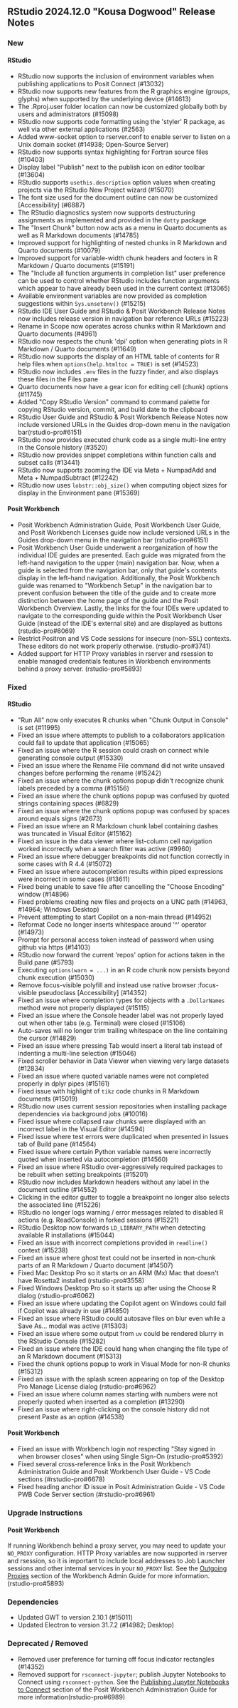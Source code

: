 ## RStudio 2024.12.0 "Kousa Dogwood" Release Notes

### New
#### RStudio
- RStudio now supports the inclusion of environment variables when publishing applications to Posit Connect (#13032)
- RStudio now supports new features from the R graphics engine (groups, glyphs) when supported by the underlying device (#14613)
- The .Rproj.user folder location can now be customized globally both by users and administrators (#15098)
- RStudio now supports code formatting using the 'styler' R package, as well via other external applications (#2563)
- Added www-socket option to rserver.conf to enable server to listen on a Unix domain socket (#14938; Open-Source Server)
- RStudio now supports syntax highlighting for Fortran source files (#10403)
- Display label "Publish" next to the publish icon on editor toolbar (#13604)
- RStudio supports `usethis.description` option values when creating projects via the RStudio New Project wizard (#15070)
- The font size used for the document outline can now be customized [Accessibility] (#6887)
- The RStudio diagnostics system now supports destructuring assignments as implemented and provided in the `dotty` package
- The "Insert Chunk" button now acts as a menu in Quarto documents as well as R Markdown documents (#14785)
- Improved support for highlighting of nested chunks in R Markdown and Quarto documents (#10079)
- Improved support for variable-width chunk headers and footers in R Markdown / Quarto documents (#15191)
- The "Include all function arguments in completion list" user preference can be used to control whether RStudio includes function arguments which appear to have already been used in the current context (#13065)
- Available environment variables are now provided as completion suggestions within `Sys.unsetenv()` (#15215)
- RStudio IDE User Guide and RStudio & Posit Workbench Release Notes now includes release version in navigation bar reference URLs (#15223)
- Rename in Scope now operates across chunks within R Markdown and Quarto documents (#4961)
- RStudio now respects the chunk 'dpi' option when generating plots in R Markdown / Quarto documents (#11649)
- RStudio now supports the display of an HTML table of contents for R help files when `options(help.htmltoc = TRUE)` is set (#14523)
- RStudio now includes `.env` files in the fuzzy finder, and also displays these files in the Files pane
- Quarto documents now have a gear icon for editing cell (chunk) options (#11745)
- Added "Copy RStudio Version" command to command palette for copying RStudio version, commit, and build date to the clipboard
- RStudio User Guide and RStudio & Posit Workbench Release Notes now include versioned URLs in the Guides drop-down menu in the navigation bar(rstudio-pro#6151)
- RStudio now provides executed chunk code as a single multi-line entry in the Console history (#3520)
- RStudio now provides snippet completions within function calls and subset calls (#13441)
- RStudio now supports zooming the IDE via Meta + NumpadAdd and Meta + NumpadSubtract (#12242)
- RStudio now uses `lobstr::obj_size()` when computing object sizes for display in the Environment pane (#15369)

#### Posit Workbench

- Posit Workbench Administration Guide, Posit Workbench User Guide, and Posit Workbench Licenses guide now include versioned URLs in the Guides drop-down menu in the navigation bar (rstudio-pro#6151)
- Posit Workbench User Guide underwent a reorganization of how the individual IDE guides are presented. Each guide was migrated from the left-hand navigation to the upper (main) navigation bar. Now, when a guide is selected from the navigation bar, only that guide's contents display in the left-hand navigation. Additionally, the Posit Workbench guide was renamed to "Workbench Setup" in the navigation bar to prevent confusion between the title of the guide and to create more distinction between the home page of the guide and the Posit Workbench Overview. Lastly, the links for the four IDEs were updated to navigate to the corresponding guide within the Posit Workbench User Guide (instead of the IDE's external site) and are displayed as buttons (rstudio-pro#6069)
- Restrict Positron and VS Code sessions for insecure (non-SSL) contexts. These editors do not work properly otherwise. (rstudio-pro#3741)
- Added support for HTTP Proxy variables in rserver and rsession to enable managed credentials features in Workbench environments behind a proxy server. (rstudio-pro#5893)

### Fixed
#### RStudio
- "Run All" now only executes R chunks when "Chunk Output in Console" is set (#11995)
- Fixed an issue where attempts to publish to a collaborators application could fail to update that application (#15065)
- Fixed an issue where the R session could crash on connect while generating console output (#15330)
- Fixed an issue where the Rename File command did not write unsaved changes before performing the rename (#15242)
- Fixed an issue where the chunk options popup didn't recognize chunk labels preceded by a comma (#15156)
- Fixed an issue where the chunk options popup was confused by quoted strings containing spaces (#6829)
- Fixed an issue where the chunk options popup was confused by spaces around equals signs (#2673)
- Fixed an issue where an R Markdown chunk label containing dashes was truncated in Visual Editor (#15162)
- Fixed an issue in the data viewer where list-column cell navigation worked incorrectly when a search filter was active (#9960)
- Fixed an issue where debugger breakpoints did not function correctly in some cases with R 4.4 (#15072)
- Fixed an issue where autocompletion results within piped expressions were incorrect in some cases (#13611)
- Fixed being unable to save file after cancelling the "Choose Encoding" window (#14896)
- Fixed problems creating new files and projects on a UNC path (#14963, #14964; Windows Desktop)
- Prevent attempting to start Copilot on a non-main thread (#14952)
- Reformat Code no longer inserts whitespace around '^' operator (#14973)
- Prompt for personal access token instead of password when using github via https (#14103)
- RStudio now forward the current 'repos' option for actions taken in the Build pane (#5793)
- Executing `options(warn = ...)` in an R code chunk now persists beyond chunk execution (#15030)
- Remove focus-visible polyfill and instead use native browser :focus-visible pseudoclass [Accessibility] (#14352)
- Fixed an issue where completion types for objects with a `.DollarNames` method were not properly displayed (#15115)
- Fixed an issue where the Console header label was not properly layed out when other tabs (e.g. Terminal) were closed (#15106)
- Auto-saves will no longer trim trailing whitespace on the line containing the cursor (#14829)
- Fixed an issue where pressing Tab would insert a literal tab instead of indenting a multi-line selection (#15046)
- Fixed scroller behavior in Data Viewer when viewing very large datasets (#12834)
- Fixed an issue where quoted variable names were not completed properly in dplyr pipes (#15161)
- Fixed issue with highlight of `tikz` code chunks in R Markdown documents (#15019)
- RStudio now uses current session repositories when installing package dependencies via background jobs (#10016)
- Fixed issue where collapsed raw chunks were displayed with an incorrect label in the Visual Editor (#14594)
- Fixed issue where test errors were duplicated when presented in Issues tab of Build pane (#14564)
- Fixed issue where certain Python variable names were incorrectly quoted when inserted via autocompletion (#14560)
- Fixed an issue where RStudio over-aggressively required packages to be rebuilt when setting breakpoints (#15201)
- RStudio now includes Markdown headers without any label in the document outline (#14552)
- Clicking in the editor gutter to toggle a breakpoint no longer also selects the associated line (#15226)
- RStudio no longer logs warning / error messages related to disabled R actions (e.g. ReadConsole) in forked sessions (#15221)
- RStudio Desktop now forwards `LD_LIBRARY_PATH` when detecting available R installations (#15044)
- Fixed an issue with incorrect completions provided in `readline()` context (#15238)
- Fixed an issue where ghost text could not be inserted in non-chunk parts of an R Markdown / Quarto document (#14507)
- Fixed Mac Desktop Pro so it starts on an ARM (Mx) Mac that doesn't have Rosetta2 installed (rstudio-pro#3558)
- Fixed Windows Desktop Pro so it starts up after using the Choose R dialog (rstudio-pro#6062)
- Fixed an issue where updating the Copilot agent on Windows could fail if Copilot was already in use (#14850)
- Fixed an issue where RStudio could autosave files on blur even while a Save As... modal was active (#15303)
- Fixed an issue where some output from `uv` could be rendered blurry in the RStudio Console (#15282)
- Fixed an issue where the IDE could hang when changing the file type of an R Markdown document (#15313)
- Fixed the chunk options popup to work in Visual Mode for non-R chunks (#15312)
- Fixed an issue with the splash screen appearing on top of the Desktop Pro Manage License dialog (rstudio-pro#6962)
- Fixed an issue where column names starting with numbers were not properly quoted when inserted as a completion (#13290)
- Fixed an issue where right-clicking on the console history did not present Paste as an option (#14538)

#### Posit Workbench

- Fixed an issue with Workbench login not respecting "Stay signed in when browser closes" when using Single Sign-On (rstudio-pro#5392)
- Fixed several cross-reference links in the Posit Workbench Administration Guide and Posit Workbench User Guide - VS Code sections (#rstudio-pro#6678)
- Fixed heading anchor ID issue in Posit Administration Guide - VS Code PWB Code Server section (#rstudio-pro#6961)

### Upgrade Instructions

#### Posit Workbench

If running Workbench behind a proxy server, you may need to update your `NO_PROXY` configuration. HTTP Proxy variables are now supported in rserver and rsession, so it is important to include local addresses to Job Launcher sessions and other internal services in your `NO_PROXY` list. See the [Outgoing Proxies](https://docs.posit.co/ide/server-pro/access_and_security/outgoing_proxies.html) section of the Workbench Admin Guide for more information. (rstudio-pro#5893)

### Dependencies
- Updated GWT to version 2.10.1 (#15011)
- Updated Electron to version 31.7.2 (#14982; Desktop)

### Deprecated / Removed
- Removed user preference for turning off focus indicator rectangles (#14352)
- Removed support for `rsconnect-jupyter`; publish Jupyter Notebooks to Connect using `rsconnect-python`. See the [Publishing Jupyter Notebooks to Connect](https://docs.posit.co/ide/server-pro/integration/jupyter-multiple-python-versions.html#publishing-jupyter-notebooks-to-connect) section of the Posit Workbench Administration Guide for more information(rstudio-pro#6989)

